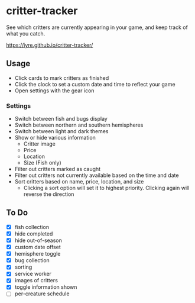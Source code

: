 # critter-tracker
See which critters are currently appearing in your game, and keep track of what you catch.

https://iyre.github.io/critter-tracker/

## Usage
* Click cards to mark critters as finished
* Click the clock to set a custom date and time to reflect your game
* Open settings with the gear icon

### Settings
* Switch between fish and bugs display
* Switch between northern and southern hemispheres
* Switch between light and dark themes
* Show or hide various information
  * Critter image
  * Price
  * Location
  * Size (Fish only)
* Filter out critters marked as caught
* Filter out critters not currently available based on the time and date
* Sort critters based on name, price, location, and size
  * Clicking a sort option will set it to highest priority. Clicking again will reverse the direction

## To Do
- [X] fish collection
- [X] hide completed
- [X] hide out-of-season
- [X] custom date offset
- [X] hemisphere toggle
- [X] bug collection
- [X] sorting
- [X] service worker
- [X] images of critters
- [X] toggle information shown
- [ ] per-creature schedule
